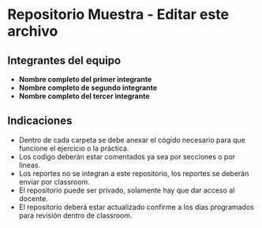 # Repositorio Muestra - Editar este archivo

## Integrantes del equipo

- **Nombre completo del primer integrante**
- **Nombre completo de segundo integrante**
- **Nombre completo del tercer integrante**

## Indicaciones

- Dentro de cada carpeta se debe anexar el cógido necesario para que funcione el ejercicio o la práctica. 
- Los codigo deberán estar comentados ya sea por secciones o por lineas. 
- Los reportes no se integran a este repositorio, los reportes se deberán enviar por classroom.
- El repositorio puede ser privado, solamente hay que dar acceso al docente. 
- El repositorio deberá estar actualizado confirme a los días programados para revisión dentro de classroom.
